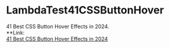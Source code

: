 # LambdaTest41CSSButtonHover
41 Best CSS Button Hover Effects in 2024.
<br> **Link: <br>
[41 Best CSS Button Hover Effects in 2024](http://https://www.lambdatest.com/blog/best-css-button-hover-effects/ "41 Best CSS Button Hover Effects in 2024")